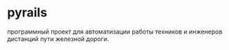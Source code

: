 # pyrails
программный проект для автоматизации работы техников и инженеров дистанций пути железной дороги.
